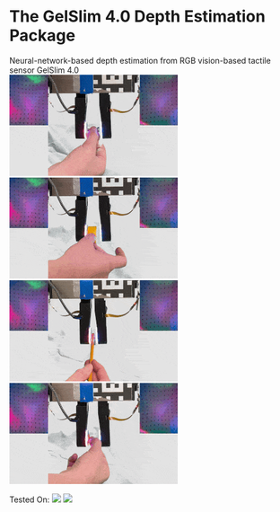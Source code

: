 # The GelSlim 4.0 Depth Estimation Package
Neural-network-based depth estimation from RGB vision-based tactile sensor GelSlim 4.0 <br />
![GIF of Grasping a Small Screw with Depth Estimation](https://github.com/MMintLab/gelslim_depth/blob/master/media/animations/small_screw.gif?raw=true)
![GIF of Grasping a Fin Ray Finger with Depth Estimation](https://github.com/MMintLab/gelslim_depth/blob/master/media/animations/finray.gif?raw=true)<br />
![GIF of Grasping a Hex Key with Depth Estimation](https://github.com/MMintLab/gelslim_depth/blob/master/media/animations/hex_key.gif?raw=true)
![GIF of Grasping a Pointed Connector with Depth Estimation](https://github.com/MMintLab/gelslim_depth/blob/master/media/animations/pointed_connector.gif?raw=true)

Tested On:
<a href="https://pytorch.org/"><img src="https://img.shields.io/badge/PyTorch-v2.0+-red.svg?logo=PyTorch&style=for-the-badge" /></a>
<a href="#"><img src="https://img.shields.io/badge/python-v3.8+-blue.svg?logo=python&style=for-the-badge" /></a>
